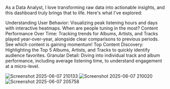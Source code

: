 
As a Data Analyst, I love transforming raw data into actionable insights, and this dashboard truly brings that to life. Here's what I've explored:

Understanding User Behavior:
 Visualizing peak listening hours and days with interactive heatmaps. When are people tuning in the most?
Content Performance Over Time: Tracking trends for Albums, Artists, and Tracks played year-over-year, alongside clear comparisons to previous periods. See which content is gaining momentum!
Top Content Discovery: Highlighting the Top 5 Albums, Artists, and Tracks to quickly identify audience favorites.
Granular Detail: Diving into individual track and album performance, including average listening time, to understand engagement at a micro-level.


![Screenshot 2025-06-07 210133](https://github.com/user-attachments/assets/5c7fa0ef-85a1-4ada-a871-5a867fbf9dc9)
![Screenshot 2025-06-07 210020](https://github.com/user-attachments/assets/ecf0dba8-8714-4854-bb2f-c3a29d9b91af)
![Screenshot 2025-06-07 205758](https://github.com/user-attachments/assets/89a0254f-aff5-49b0-b0c9-88b64efbc196)
